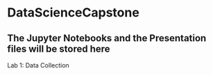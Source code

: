 # DataScienceCapstone

## The Jupyter Notebooks and the Presentation files will be stored here

Lab 1: Data Collection
